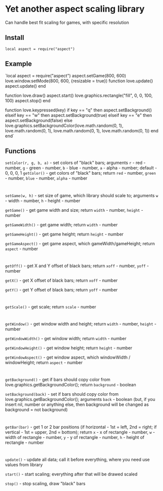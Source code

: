 # Yet another aspect scaling library

Can handle best fit scaling for games, with specific resolution

## Install

`local aspect = require("aspect")`

## Example

`local aspect = require("aspect")
aspect.setGame(800, 600)
love.window.setMode(800, 600, {resizable = true})
function love.update()
  aspect.update()
end

function love.draw()
  aspect.start()
    love.graphics.rectangle("fill", 0, 0, 100, 100)
  aspect.stop()
end

function love.keypressed(key)
  if key == "q" then aspect.setBackground()
  elseif key == "w" then aspect.setBackground(true)
  elseif key == "e" then aspect.setBackground(false)
  else love.graphics.setBackgroundColor(love.math.random(0, 1), love.math.random(0, 1), love.math.random(0, 1),  love.math.random(0, 1))
  end
end`

## Functions

`setColor(r, g, b, a)` - set colors of "black" bars; arguments `r` - red - number, `g` - green - number, `b` - blue - number, `a` - alpha - number; default - 0, 0, 0, 1
`getColor()`           - get colors of "black" bars; return `red` - number, `green` - number, `blue` - number, `alpha` - number
#
`setGame(w, h)`        - set size of game, which library should scale to; arguments `w` - width - number, `h` - height - number

`getGame()`            - get game width and size; return `width` - number, `height` - number

`getGameWidth()`       - get game width; return `width` - number

`getGameHeight()`      - get game height; return `height` - number

`getGameAspect()`      - get game aspect, which gameWidth/gameHeight; return `aspect` - number
#
`getOff()`             - get X and Y offset of black bars; return `xoff` - number, `yoff` - number

`getX()`               - get X offset of black bars; return `xoff` - number

`getY()`               - get Y offset of black bars; return `yoff` - number
#
`getScale()`           - get scale; return `scale` - number
#
`getWindow()`          - get window width and height; return `width` - number, `height` - number

`getWindowWidth()`     - get window width; return `width` - number

`getWindowHeight()`    - get window height; return `height` - number

`getWindowAspect()`    - get window aspect, which windowWidth / windowHeight; return `aspect` - number
#
`getBackground()`      - get if bars should copy color from love.graphics.getBackgroundColor(); return `background` - boolean

`setBackground(back)`      - set if bars should copy color from love.graphics.getBackgroundColor(); arguments `back` - boolean (but, if you insert nil, number or anything else, then background will be changed as background = not background)
#
`getBar(bar)`              - get 1 or 2 bar positions (if horizontal - 1st = left, 2nd = right; if vertical - 1st = upper, 2nd = bottom); return `x` - x of rectangle - number, `w` - width of rectangle - number, `y` - y of rectangle - number, `h` - height of rectangle - number
#
`update()`                 - update all data; call it before everything, where you need use values from library

`start()`                  - start scaling; everything after that will be drawed scaled

`stop()`                   - stop scaling, draw "black" bars

